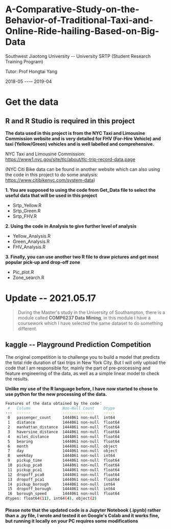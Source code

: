 # A-Comparative-Study-on-the-Behavior-of-Traditional-Taxi-and-Online-Ride-hailing-Based-on-Big-Data
Southwest Jiaotong University -- University SRTP (Student Research Training Program)

Tutor: Prof Hongtai Yang

2018-05 ---– 2019-04

Get the data
===
## R and R Studio is required in this project
**The data used in this project is from the NYC Taxi and Limousine Commission website and is very detailed for FHV (For-Hire Vehicle) and taxi (Yellow/Green) vehicles and is well labelled and comprehensive.**

NYC Taxi and Limousine Commission: [<https://www1.nyc.gov/site/tlc/about/tlc-trip-record-data.page>](https://www1.nyc.gov/site/tlc/about/tlc-trip-record-data.page)

(NYC Citi Bike data can be found in another website which can also using the code in this project to do some analysis: [<https://www.citibikenyc.com/system-data>](https://www.citibikenyc.com/system-data))


**1. You are supposed to using the code from Get_Data file to select the useful data that will be used in this project**
- Srtp_Yellow.R
- Srtp_Green.R
- Srtp_FHV.R

**2. Using the code in Analysis to give further level of analysis**
- Yellow_Analysis.R
- Green_Analysis.R
- FHV_Analysis.R

**3. Finally, you can use another two R file to draw pictures and get most popular pick-up and drop-off zone**
- Pic_plot.R
- Zone_search.R

Update -- 2021.05.17
===
> During the Master's study in the University of Southampton, there is a module called **COMP6237 Data Mining**, in this module I have a coursework which I have selected the same dataset to do something different.

## kaggle -- Playground Prediction Competition
The original competition is to challenge you to build a model that predicts the total ride duration of taxi trips in New York City. But I will only upload the code that I am responsible for, mainly the part of pre-processing and feature engineering of the data, as well as a simple linear model to check the results.


**Unlike my use of the R language before, I have now started to chose to use python for the new processing of the data.**

```bash
Features of the data obtained by the code：
 #   Column              Non-Null Count    Dtype  
---  ------              --------------    -----  
 0   passenger_count     1444061 non-null  int64
 1   distance            1444061 non-null  float64
 2   manhattan_distance  1444061 non-null  float64
 3   haversine_distance  1444061 non-null  float64
 4   miles_distance      1444061 non-null  float64
 5   bearing             1444061 non-null  float64
 6   month               1444061 non-null  object
 7   day                 1444061 non-null  object
 8   weekday             1444061 non-null  int64
 9   pickup_time         1444061 non-null  float64
 10  pickup_pca0         1444061 non-null  float64
 11  pickup_pca1         1444061 non-null  float64
 12  dropoff_pca0        1444061 non-null  float64 
 13  dropoff_pca1        1444061 non-null  float64
 14  pickup_borough      1444061 non-null  int64
 15  dropoff_borough     1444061 non-null  int64
 16  borough_speed       1444061 non-null  float64
dtypes: float64(11), int64(4), object(2)
```

#### Please note that the updated code is a Jupyter Notebook (.ipynb) rather than a .py file, I wrote and tested it on Google's Colab and it works fine, but running it locally on your PC requires some modifications
